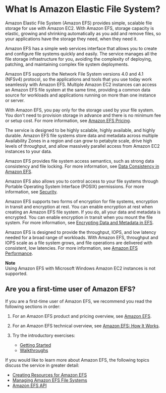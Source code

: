 # What Is Amazon Elastic File System?<a name="whatisefs"></a>

Amazon Elastic File System \(Amazon EFS\) provides simple, scalable file storage for use with Amazon EC2\. With Amazon EFS, storage capacity is elastic, growing and shrinking automatically as you add and remove files, so your applications have the storage they need, when they need it\.

Amazon EFS has a simple web services interface that allows you to create and configure file systems quickly and easily\. The service manages all the file storage infrastructure for you, avoiding the complexity of deploying, patching, and maintaining complex file system deployments\.

Amazon EFS supports the Network File System versions 4\.0 and 4\.1 \(NFSv4\) protocol, so the applications and tools that you use today work seamlessly with Amazon EFS\. Multiple Amazon EC2 instances can access an Amazon EFS file system at the same time, providing a common data source for workloads and applications running on more than one instance or server\.

With Amazon EFS, you pay only for the storage used by your file system\. You don't need to provision storage in advance and there is no minimum fee or setup cost\. For more information, see [Amazon EFS Pricing](https://aws.amazon.com/efs/pricing)\.

The service is designed to be highly scalable, highly available, and highly durable\. Amazon EFS file systems store data and metadata across multiple Availability Zones in a region and can grow to petabyte scale, drive high levels of throughput, and allow massively parallel access from Amazon EC2 instances to your data\.

Amazon EFS provides file system access semantics, such as strong data consistency and file locking\. For more information, see [Data Consistency in Amazon EFS](how-it-works.md#consistency)\.

 Amazon EFS also allows you to control access to your file systems through Portable Operating System Interface \(POSIX\) permissions\. For more information, see [Security](security-considerations.md)\.

Amazon EFS supports two forms of encryption for file systems, encryption in transit and encryption at rest\. You can enable encryption at rest when creating an Amazon EFS file system\. If you do, all your data and metadata is encrypted\. You can enable encryption in transit when you mount the file system\. For more information, see [Encrypting Data and Metadata in EFS](encryption.md)\.

Amazon EFS is designed to provide the throughput, IOPS, and low latency needed for a broad range of workloads\. With Amazon EFS, throughput and IOPS scale as a file system grows, and file operations are delivered with consistent, low latencies\. For more information, see [Amazon EFS Performance](performance.md)\.

**Note**  
Using Amazon EFS with Microsoft Windows Amazon EC2 instances is not supported\.

## Are you a first\-time user of Amazon EFS?<a name="welcome-first-time-user"></a>

 If you are a first\-time user of Amazon EFS, we recommend you read the following sections in order:

1. For an Amazon EFS product and pricing overview, see [Amazon EFS](https://aws.amazon.com/efs/)\.

1. For an Amazon EFS technical overview, see [Amazon EFS: How It Works](how-it-works.md)\. 

1. Try the introductory exercises:
   + [Getting Started](getting-started.md)
   + [Walkthroughs](walkthroughs.md)

If you would like to learn more about Amazon EFS, the following topics discuss the service in greater detail:
+ [Creating Resources for Amazon EFS](creating-using.md)
+ [Managing Amazon EFS File Systems](managing.md)
+ [Amazon EFS API](api-reference.md)